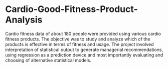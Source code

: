 # Cardio-Good-Fitness-Product-Analysis
Cardio fitness data of about 180 people were provided using various cardio fitness products. The objective was to study and analyze which of the products is  effective in terms of fitness and usage. The project involved interpretation of statistical output to generate managerial recommendations, using regression  as a prediction device and most importantly evaluating and choosing of alternative statistical models.
